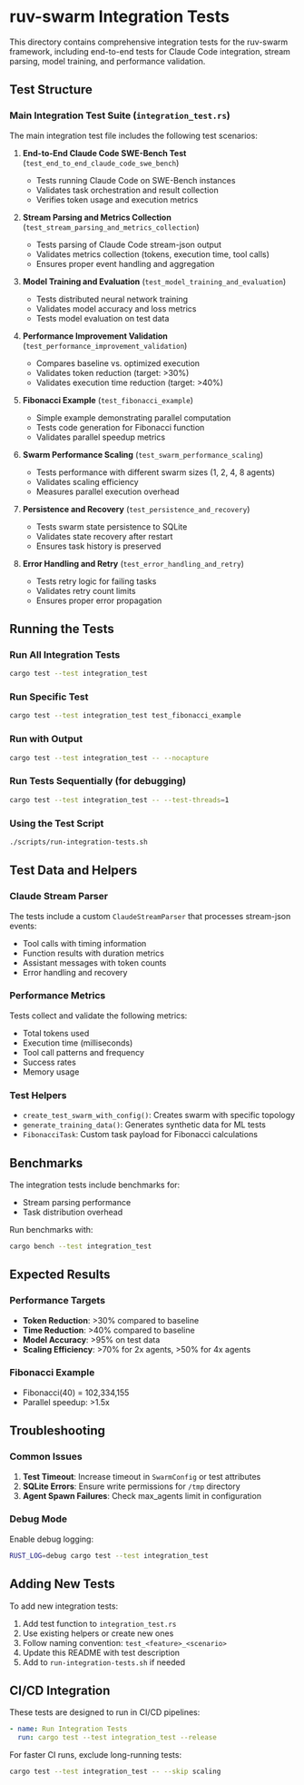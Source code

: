 # ruv-swarm Integration Tests

This directory contains comprehensive integration tests for the ruv-swarm framework, including end-to-end tests for Claude Code integration, stream parsing, model training, and performance validation.

## Test Structure

### Main Integration Test Suite (`integration_test.rs`)

The main integration test file includes the following test scenarios:

1. **End-to-End Claude Code SWE-Bench Test** (`test_end_to_end_claude_code_swe_bench`)
   - Tests running Claude Code on SWE-Bench instances
   - Validates task orchestration and result collection
   - Verifies token usage and execution metrics

2. **Stream Parsing and Metrics Collection** (`test_stream_parsing_and_metrics_collection`)
   - Tests parsing of Claude Code stream-json output
   - Validates metrics collection (tokens, execution time, tool calls)
   - Ensures proper event handling and aggregation

3. **Model Training and Evaluation** (`test_model_training_and_evaluation`)
   - Tests distributed neural network training
   - Validates model accuracy and loss metrics
   - Tests model evaluation on test data

4. **Performance Improvement Validation** (`test_performance_improvement_validation`)
   - Compares baseline vs. optimized execution
   - Validates token reduction (target: >30%)
   - Validates execution time reduction (target: >40%)

5. **Fibonacci Example** (`test_fibonacci_example`)
   - Simple example demonstrating parallel computation
   - Tests code generation for Fibonacci function
   - Validates parallel speedup metrics

6. **Swarm Performance Scaling** (`test_swarm_performance_scaling`)
   - Tests performance with different swarm sizes (1, 2, 4, 8 agents)
   - Validates scaling efficiency
   - Measures parallel execution overhead

7. **Persistence and Recovery** (`test_persistence_and_recovery`)
   - Tests swarm state persistence to SQLite
   - Validates state recovery after restart
   - Ensures task history is preserved

8. **Error Handling and Retry** (`test_error_handling_and_retry`)
   - Tests retry logic for failing tasks
   - Validates retry count limits
   - Ensures proper error propagation

## Running the Tests

### Run All Integration Tests
```bash
cargo test --test integration_test
```

### Run Specific Test
```bash
cargo test --test integration_test test_fibonacci_example
```

### Run with Output
```bash
cargo test --test integration_test -- --nocapture
```

### Run Tests Sequentially (for debugging)
```bash
cargo test --test integration_test -- --test-threads=1
```

### Using the Test Script
```bash
./scripts/run-integration-tests.sh
```

## Test Data and Helpers

### Claude Stream Parser
The tests include a custom `ClaudeStreamParser` that processes stream-json events:
- Tool calls with timing information
- Function results with duration metrics
- Assistant messages with token counts
- Error handling and recovery

### Performance Metrics
Tests collect and validate the following metrics:
- Total tokens used
- Execution time (milliseconds)
- Tool call patterns and frequency
- Success rates
- Memory usage

### Test Helpers
- `create_test_swarm_with_config()`: Creates swarm with specific topology
- `generate_training_data()`: Generates synthetic data for ML tests
- `FibonacciTask`: Custom task payload for Fibonacci calculations

## Benchmarks

The integration tests include benchmarks for:
- Stream parsing performance
- Task distribution overhead

Run benchmarks with:
```bash
cargo bench --test integration_test
```

## Expected Results

### Performance Targets
- **Token Reduction**: >30% compared to baseline
- **Time Reduction**: >40% compared to baseline
- **Model Accuracy**: >95% on test data
- **Scaling Efficiency**: >70% for 2x agents, >50% for 4x agents

### Fibonacci Example
- Fibonacci(40) = 102,334,155
- Parallel speedup: >1.5x

## Troubleshooting

### Common Issues

1. **Test Timeout**: Increase timeout in `SwarmConfig` or test attributes
2. **SQLite Errors**: Ensure write permissions for `/tmp` directory
3. **Agent Spawn Failures**: Check max_agents limit in configuration

### Debug Mode
Enable debug logging:
```bash
RUST_LOG=debug cargo test --test integration_test
```

## Adding New Tests

To add new integration tests:

1. Add test function to `integration_test.rs`
2. Use existing helpers or create new ones
3. Follow naming convention: `test_<feature>_<scenario>`
4. Update this README with test description
5. Add to `run-integration-tests.sh` if needed

## CI/CD Integration

These tests are designed to run in CI/CD pipelines:
```yaml
- name: Run Integration Tests
  run: cargo test --test integration_test --release
```

For faster CI runs, exclude long-running tests:
```bash
cargo test --test integration_test -- --skip scaling
```